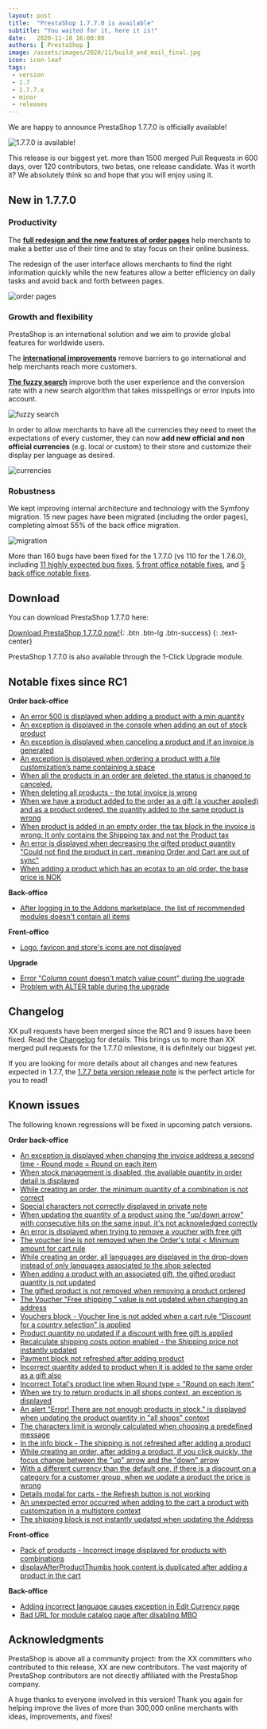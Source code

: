 ```yaml
---
layout: post
title:  "PrestaShop 1.7.7.0 is available"
subtitle: "You waited for it, here it is!"
date:   2020-11-18 16:00:00
authors: [ PrestaShop ]
image: /assets/images/2020/11/build_and_mail_final.jpg
icon: icon-leaf
tags:
 - version
 - 1.7
 - 1.7.7.x
 - minor
 - releases
---
```


We are happy to announce PrestaShop 1.7.7.0 is officially available!

![1.7.7.0 is available!](/assets/images/2020/11/build_and_mail_final.jpg)

This release is our biggest yet. more than 1500 merged Pull Requests in 600 days, over 120 contributors, two betas, one release candidate. Was it worth it? We absolutely think so and hope that you will enjoy using it.

## New in 1.7.7.0

### Productivity

The [**full redesign and the new features of order pages**](https://build.prestashop.com/news/the-new-order-pages-in-prestaShop-1-7-7/) help merchants to make a better use of their time and to stay focus on their online business. 

The redesign of the user interface allows merchants to find the right information quickly while the new features allow a better efficiency on daily tasks and avoid back and forth between pages. 

![order pages](/assets/images/2020/11/order.jpg)

### Growth and flexibility

PrestaShop is an international solution and we aim to provide global features for worldwide users. 

The [**international improvements**](https://build.prestashop.com/news/prestashop-keeps-growing-internationally/) remove barriers to go international and help merchants reach more customers.

[**The fuzzy search**](https://build.prestashop.com/news/introduction-to-the-fuzzy-search/) improve both the user experience and the conversion rate with a new search algorithm that takes misspellings or error inputs into account.

![fuzzy search](/assets/images/2020/11/fuzzy_search.jpg)

In order to allow merchants to have all the currencies they need to meet the expectations of every customer, they can now **add new official and non official currencies** (e.g. local or custom) to their store and customize their display per language as desired.

![currencies](/assets/images/2020/11/currencies.png)

### Robustness

We kept improving internal architecture and technology with the Symfony migration. 15 new pages have been migrated (including the order pages), completing almost 55% of the back office migration.

![migration](/assets/images/2020/11/migration.png)

More than 160 bugs have been fixed for the 1.7.7.0 (vs 110 for the 1.7.6.0), including [11 highly expected bug fixes](https://github.com/PrestaShop/PrestaShop/issues?q=is%3Aissue+is%3Aclosed+label%3ATopwatchers+label%3Afixed+milestone%3A1.7.7.0), [5 front office notable fixes](https://github.com/PrestaShop/PrestaShop/issues?q=is%3Aissue+label%3AFO+label%3Amust-have+label%3Afixed+milestone%3A1.7.7.0+-label%3Atopwatchers+-label%3Aregression), and [5 back office notable fixes](https://github.com/PrestaShop/PrestaShop/issues?q=is%3Aissue+label%3ABO+label%3Amust-have+label%3Afixed+milestone%3A1.7.7.0+-label%3Atopwatchers+-label%3Aregression).

## Download

You can download PrestaShop 1.7.7.0 here:

[Download PrestaShop 1.7.7.0 now!](https://www.prestashop.com/en/developers-versions){: .btn .btn-lg .btn-success}
{: .text-center}
 
PrestaShop 1.7.7.0 is also available through the 1-Click Upgrade module. 


## Notable fixes since RC1

**Order back-office**
- [An error 500 is displayed when adding a product with a min quantity](https://github.com/PrestaShop/PrestaShop/issues/21525)
- [An exception is displayed in the console when adding an out of stock product](https://github.com/PrestaShop/PrestaShop/issues/21794)
- [An exception is displayed when canceling a product and if an invoice is generated](https://github.com/PrestaShop/PrestaShop/issues/21850)
- [An exception is displayed when ordering a product with a file customization’s name containing a space](https://github.com/PrestaShop/PrestaShop/issues/21815)
- [When all the products in an order are deleted, the status is changed to canceled.](https://github.com/PrestaShop/PrestaShop/issues/22010)
- [When deleting all products - the total invoice is wrong](https://github.com/PrestaShop/PrestaShop/issues/21991)
- [When we have a product added to the order as a gift (a voucher applied) and as a product ordered, the quantity added to the same product is wrong](https://github.com/PrestaShop/PrestaShop/issues/21531)
- [When product is added in an empty order, the tax block in the invoice is wrong: It only contains the Shipping tax and not the Product tax](https://github.com/PrestaShop/PrestaShop/issues/22008)
- [An error is displayed when decreasing the gifted product quantity "Could not find the product in cart, meaning Order and Cart are out of sync"](https://github.com/PrestaShop/PrestaShop/issues/22004)
- [When adding a product which has an ecotax to an old order, the base price is NOK](https://github.com/PrestaShop/PrestaShop/issues/22029)

**Back-office**
- [After logging in to the Addons marketplace, the list of recommended modules doesn't contain all items](https://github.com/PrestaShop/PrestaShop/issues/22125)

**Front-office**
- [Logo, favicon and store's icons are not displayed](https://github.com/PrestaShop/PrestaShop/issues/21979)

**Upgrade**
- [Error "Column count doesn't match value count" during the upgrade](https://github.com/PrestaShop/PrestaShop/issues/21949)
- [Problem with ALTER table during the upgrade](https://github.com/PrestaShop/PrestaShop/issues/21948)

## Changelog

XX pull requests have been merged since the RC1 and 9 issues have been fixed. Read the [Changelog](https://github.com/PrestaShop/PrestaShop/releases) for details. This brings us to more than XX merged pull requests for the 1.7.7.0 milestone, it is definitely our biggest yet.

If you are looking for more details about all changes and new features expected in 1.7.7, the [1.7.7 beta version release note](https://build.prestashop.com/news/prestashop-1-7-7-0-beta-release/) is the perfect article for you to read!


## Known issues

The following known regressions will be fixed in upcoming patch versions.

**Order back-office**
- [An exception is displayed when changing the invoice address a  second time - Round mode = Round on each item](https://github.com/PrestaShop/PrestaShop/issues/21717)
- [When stock management is disabled, the available quantity in order detail is displayed](https://github.com/PrestaShop/PrestaShop/issues/21767)
- [While creating an order, the minimum quantity of a combination is not correct](https://github.com/PrestaShop/PrestaShop/issues/21873)
- [Special characters not correctly displayed in private note](https://github.com/PrestaShop/PrestaShop/issues/21829)
- [When updating the quantity of a product using the "up/down arrow" with consecutive hits on the same input, it's not acknowledged correctly](https://github.com/PrestaShop/PrestaShop/issues/21734)
- [An error is displayed when trying to remove a voucher with free gift](https://github.com/PrestaShop/PrestaShop/issues/21810)
- [The voucher line is not removed when the Order's total < Minimum amount for cart rule](https://github.com/PrestaShop/PrestaShop/issues/21812)
- [While creating an order, all languages are displayed in the drop-down instead of only languages associated to the shop selected](https://github.com/PrestaShop/PrestaShop/issues/21817)
- [When adding a product with an associated gift, the gifted product quantity is not updated](https://github.com/PrestaShop/PrestaShop/issues/21592)
- [The gifted product is not removed when removing a product ordered](https://github.com/PrestaShop/PrestaShop/issues/21500)
- [The Voucher "Free shipping " value is not updated when changing an address](https://github.com/PrestaShop/PrestaShop/issues/21549)
- [Vouchers block - Voucher line is not added when a cart rule "Discount for a country selection" is applied](https://github.com/PrestaShop/PrestaShop/issues/21548)
- [Product quantity no updated if a discount with free gift is applied](https://github.com/PrestaShop/PrestaShop/issues/21506)
- [Recalculate shipping costs option enabled - the Shipping price not instantly updated](https://github.com/PrestaShop/PrestaShop/issues/21267)
- [Payment block not refreshed after adding product](https://github.com/PrestaShop/PrestaShop/issues/21293)
- [Incorrect quantity added to product when it is added to the same order as a gift also](https://github.com/PrestaShop/PrestaShop/issues/21531)
- [Incorrect Total's product line when Round type = "Round on each item"](https://github.com/PrestaShop/PrestaShop/issues/21708)
- [When we try to return products in all shops context, an exception is displayed](https://github.com/PrestaShop/PrestaShop/issues/21990)
- [An alert "Error! There are not enough products in stock." is displayed when updating the product quantity in "all shops" context](https://github.com/PrestaShop/PrestaShop/issues/21987)
- [The characters limit is wrongly calculated when choosing a predefined message](https://github.com/PrestaShop/PrestaShop/issues/22086)
- [In the info block - The shipping is not refreshed after adding a product](https://github.com/PrestaShop/PrestaShop/issues/22071)
- [While creating an order, after adding a product, if you click quickly, the focus change between the "up" arrow and the "down" arrow](https://github.com/PrestaShop/PrestaShop/issues/22026)
- [With a different currency than the default one, if there is a  discount on a category for a customer group, when we update a product the price is wrong](https://github.com/PrestaShop/PrestaShop/issues/22096)
- [Details modal for carts - the Refresh button is not working](https://github.com/PrestaShop/PrestaShop/issues/22105)
- [An unexpected error occurred when adding to the cart a product with customization in a multistore context](https://github.com/PrestaShop/PrestaShop/issues/22110)
- [The shipping block is not instantly updated when updating the Address](https://github.com/PrestaShop/PrestaShop/issues/22124)

**Front-office**
- [Pack of products - Incorrect image displayed for products with combinations](https://github.com/PrestaShop/PrestaShop/issues/21875)
- [displayAfterProductThumbs hook content is duplicated after adding a product in the cart](https://github.com/PrestaShop/PrestaShop/issues/22113)

**Back-office**
- [Adding incorrect language causes exception in Edit Currency page](https://github.com/PrestaShop/PrestaShop/issues/21891)
- [Bad URL for module catalog page after disabling MBO](https://github.com/PrestaShop/PrestaShop/issues/21588)


## Acknowledgments

PrestaShop is above all a community project: from the XX committers who contributed to this release, XX are new contributors. The vast majority of PrestaShop contributors are not directly affiliated with the PrestaShop company.

A huge thanks to everyone involved in this version!
Thank you again for helping improve the lives of more than 300,000 online merchants with ideas, improvements, and fixes!
